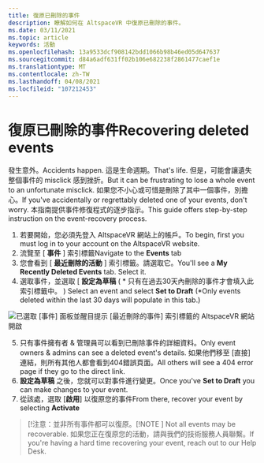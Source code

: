 ```yaml
---
title: 復原已刪除的事件
description: 瞭解如何在 AltspaceVR 中復原已刪除的事件。
ms.date: 03/11/2021
ms.topic: article
keywords: 活動
ms.openlocfilehash: 13a9533dcf908142bdd1066b98b46ed05d647637
ms.sourcegitcommit: d84a6adf631ff02b106e682238f2861477caef1e
ms.translationtype: MT
ms.contentlocale: zh-TW
ms.lasthandoff: 04/08/2021
ms.locfileid: "107212453"
---
```

# <a name="recovering-deleted-events"></a><span data-ttu-id="404e0-104">復原已刪除的事件</span><span class="sxs-lookup"><span data-stu-id="404e0-104">Recovering deleted events</span></span>

<span data-ttu-id="404e0-105">發生意外。</span><span class="sxs-lookup"><span data-stu-id="404e0-105">Accidents happen.</span></span> <span data-ttu-id="404e0-106">這是生命週期。</span><span class="sxs-lookup"><span data-stu-id="404e0-106">That's life.</span></span> <span data-ttu-id="404e0-107">但是，可能會讓遺失整個事件的 misclick 感到挫折。</span><span class="sxs-lookup"><span data-stu-id="404e0-107">But it can be frustrating to lose a whole event to an unfortunate misclick.</span></span> <span data-ttu-id="404e0-108">如果您不小心或可惜是刪除了其中一個事件，別擔心。</span><span class="sxs-lookup"><span data-stu-id="404e0-108">If you've accidentally or regrettably deleted one of your events, don't worry.</span></span> <span data-ttu-id="404e0-109">本指南提供事件修復程式的逐步指示。</span><span class="sxs-lookup"><span data-stu-id="404e0-109">This guide offers step-by-step instruction on the event-recovery process.</span></span>

1. <span data-ttu-id="404e0-110">若要開始，您必須先登入 AltspaceVR 網站上的帳戶。</span><span class="sxs-lookup"><span data-stu-id="404e0-110">To begin, first you must log in to your account on the AltspaceVR website.</span></span>
2. <span data-ttu-id="404e0-111">流覽至 [ **事件** ] 索引標籤</span><span class="sxs-lookup"><span data-stu-id="404e0-111">Navigate to the **Events** tab</span></span>
3. <span data-ttu-id="404e0-112">您會看到 [ **最近刪除的活動** ] 索引標籤。請選取它。</span><span class="sxs-lookup"><span data-stu-id="404e0-112">You'll see a **My Recently Deleted Events** tab. Select it.</span></span>
4. <span data-ttu-id="404e0-113">選取事件，並選取 [ **設定為草稿** ( \* 只有在過去30天內刪除的事件才會填入此索引標籤中。 ) </span><span class="sxs-lookup"><span data-stu-id="404e0-113">Select an event and select **Set to Draft** (\*Only events deleted within the last 30 days will populate in this tab.)</span></span>

![已選取 [事件] 面板並醒目提示 [最近刪除的事件] 索引標籤的 AltspaceVR 網站開啟](images/recovering-deleted-events.png)

5. <span data-ttu-id="404e0-115">只有事件擁有者 & 管理員可以看到已刪除事件的詳細資料。</span><span class="sxs-lookup"><span data-stu-id="404e0-115">Only event owners & admins can see a deleted event's details.</span></span> <span data-ttu-id="404e0-116">如果他們移至 [直接] 連結，則所有其他人都會看到404錯誤頁面。</span><span class="sxs-lookup"><span data-stu-id="404e0-116">All others will see a 404 error page if they go to the direct link.</span></span>
6. <span data-ttu-id="404e0-117">**設定為草稿** 之後，您就可以對事件進行變更。</span><span class="sxs-lookup"><span data-stu-id="404e0-117">Once you've **Set to Draft** you can make changes to your event.</span></span>
7. <span data-ttu-id="404e0-118">從該處，選取 [**啟用**] 以復原您的事件</span><span class="sxs-lookup"><span data-stu-id="404e0-118">From there, recover your event by selecting **Activate**</span></span>

> <span data-ttu-id="404e0-119">[!注意：並非所有事件都可以復原。</span><span class="sxs-lookup"><span data-stu-id="404e0-119">[!NOTE ] Not all events may be recoverable.</span></span> <span data-ttu-id="404e0-120">如果您正在復原您的活動，請與我們的技術服務人員聯繫。</span><span class="sxs-lookup"><span data-stu-id="404e0-120">If you're having a hard time recovering your event, reach out to our Help Desk.</span></span>